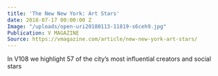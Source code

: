 ```yaml
---
title: 'The New New York: Art Stars'
date: 2018-07-17 00:00:00 Z
Image: "/uploads/open-uri20180113-11819-s6ceh9.jpg"
Publication: V MAGAZINE
Source: https://vmagazine.com/article/new-new-york-art-stars/
---
```


In V108 we highlight 57 of the city’s most influential creators and social stars